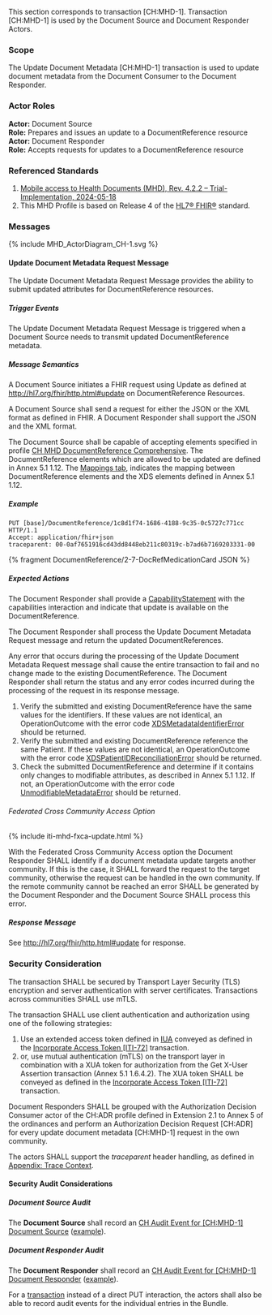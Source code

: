 This section corresponds to transaction [CH:MHD-1]. Transaction [CH:MHD-1] is used by the Document Source and Document Responder Actors. 

### Scope

The Update Document Metadata [CH:MHD-1] transaction is used to update document metadata from the Document Consumer to the Document Responder.

### Actor Roles

**Actor:** Document Source   
**Role:** Prepares and issues an update to a DocumentReference resource   
**Actor:** Document Responder    
**Role:** Accepts requests for updates to a DocumentReference resource    

### Referenced Standards

1. [Mobile access to Health Documents (MHD), Rev. 4.2.2 – Trial-Implementation, 2024-05-18](https://profiles.ihe.net/ITI/MHD/index.html) 
2. This MHD Profile is based on Release 4 of the [HL7® FHIR®](https://hl7.org/fhir/R4/index.html) standard.

### Messages

<div>{% include MHD_ActorDiagram_CH-1.svg %}</div>

#### Update Document Metadata Request Message

The Update Document Metadata Request Message provides the ability to submit updated attributes for DocumentReference resources.

##### Trigger Events

The Update Document Metadata Request Message is triggered when a Document Source needs to transmit updated DocumentReference metadata.

##### Message Semantics

A Document Source initiates a FHIR request using Update as defined at http://hl7.org/fhir/http.html#update on DocumentReference Resources.

A Document Source shall send a request for either the JSON or the XML format as defined in FHIR. A Document Responder shall support the JSON and the XML format.

The Document Source shall be capable of accepting elements specified in profile [CH MHD DocumentReference Comprehensive](StructureDefinition-ch-mhd-documentreference-comprehensive.html).
The DocumentReference elements which are allowed to be updated are defined in Annex 5.1 1.12. The [Mappings tab](StructureDefinition-ch-mhd-documentreference-comprehensive-mappings.html#mappings-for-xds-metadata-equivalent-http-ihe-netxds), indicates the mapping between DocumentReference elements and the XDS elements defined in Annex 5.1 1.12.

##### Example

```http
PUT [base]/DocumentReference/1c8d1f74-1686-4188-9c35-0c5727c771cc HTTP/1.1
Accept: application/fhir+json
traceparent: 00-0af7651916cd43dd8448eb211c80319c-b7ad6b7169203331-00

```
{% fragment DocumentReference/2-7-DocRefMedicationCard JSON %}



##### Expected Actions

The Document Responder shall provide a [CapabilityStatement](CapabilityStatement-CH.MHD.DocumentResponder.html) with the capabilities interaction and indicate that update is available on the DocumentReference.

The Document Responder shall process the Update Document Metadata Request message and return the updated DocumentReferences.

Any error that occurs during the processing of the Update Document Metadata Request message shall cause the entire transaction to fail and 
no change made to the existing DocumentReference. The Document Responder shall return the status and any error codes incurred during the processing of
the request in its response message. 

1. Verify the submitted and existing DocumentReference have the same values for the identifiers. If these values are not identical, an OperationOutcome with the error code [XDSMetadataIdentifierError](OperationOutcome-MhdOperationOutcomeErrorXdsMetadataIdentifier.html) should be returned.
2. Verify the submitted and existing DocumentReference reference the same Patient. If these values are not identical, an OperationOutcome with the error code [XDSPatientIDReconciliationError](OperationOutcome-MhdOperationOutcomeErrorXDSPatientIDReconciliationError.html) should be returned.
3. Check the submitted DocumentReference and determine if it contains only changes to modifiable attributes, as described in Annex 5.1 1.12. If not, an OperationOutcome with the error code [UnmodifiableMetadataError](OperationOutcome-MhdOperationOutcomeErrorUnmodifiableMetadataError.html) should be returned.

###### Federated Cross Community Access Option

{% include iti-mhd-fxca-update.html %}

 With the Federated Cross Community Access option the Document Responder SHALL identify if a document metadata update targets another community. If this is the case, it SHALL forward the request to the target community, otherwise the request can be handled in the own community. If the remote community cannot be reached an error SHALL be generated by the Document Responder and the Document Source SHALL process this error.

##### Response Message
See http://hl7.org/fhir/http.html#update for response.


### Security Consideration

The transaction SHALL be secured by Transport Layer Security (TLS) encryption and server authentication with
server certificates. Transactions across communities SHALL use mTLS.

The transaction SHALL use client authentication and authorization using one of the following strategies:
1. Use an extended access token defined in [IUA](iti-71.html) conveyed as defined in the [Incorporate Access Token [ITI-72]](https://profiles.ihe.net/ITI/IUA/index.html#372-incorporate-access-token-iti-72) transaction.
2. or, use mutual authentication (mTLS) on the transport layer in combination with a XUA token for authorization from the Get X-User Assertion transaction (Annex 5.1 1.6.4.2). The XUA token SHALL be conveyed as defined in the [Incorporate Access Token [ITI-72]](https://profiles.ihe.net/ITI/IUA/index.html#372-incorporate-access-token-iti-72) transaction.

Document Responders SHALL be grouped with the Authorization Decision Consumer actor of the CH:ADR profile
defined in Extension 2.1 to Annex 5 of the ordinances and perform an Authorization Decision Request [CH:ADR] for
every update document metadata [CH:MHD-1] request in the own community.

The actors SHALL support the _traceparent_ header handling, as defined in [Appendix: Trace Context](tracecontext.html).

#### Security Audit Considerations

##### Document Source Audit

The **Document Source** shall record an
[CH Audit Event for [CH:MHD-1] Document Source](StructureDefinition-ch-mhd-updatedocumentmetadata-audit-source.html)
([example](AuditEvent-ChAuditEventChMhd1SourceExample.html)).

##### Document Responder Audit

The **Document Responder** shall record an
[CH Audit Event for [CH:MHD-1] Document Responder](StructureDefinition-ch-mhd-updatedocumentmetadata-audit-responder.html)
([example](AuditEvent-ChAuditEventChMhd1ResponderExample.html)).

For a [transaction](StructureDefinition-ch-mhd-1-updatedocumentmetadatatransactionrequest.html) instead of a direct PUT interaction, the actors shall also be able to record audit events for the individual entries in the Bundle.